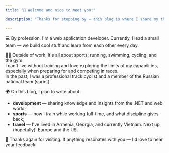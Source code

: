 ```yaml
---
title: "👋 Welcome and nice to meet you!"

description: "Thanks for stopping by — this blog is where I share my thoughts, experiences, and things that are meaningful to me."

---
```


💻 By profession, I'm a web application developer.
Currently, I lead a small team — we build cool stuff and learn from each other every day.

🏃‍♂️ Outside of work, it's all about sports: running, swimming, cycling, and the gym.  
I can't live without training and love exploring the limits of my capabilities, especially when preparing for and competing in races.  
In the past, I was a professional track cyclist and a member of the Russian national team (sprint).

🌍 On this blog, I plan to write about:
- **development** — sharing knowledge and insights from the .NET and web world;
- **sports** — how I train while working full-time, and what discipline gives back;
- **travel** — I've lived in Armenia, Georgia, and currently Vietnam. Next up (hopefully): Europe and the US.

🙏 Thanks again for visiting. If anything resonates with you — I'd love to hear your feedback!
